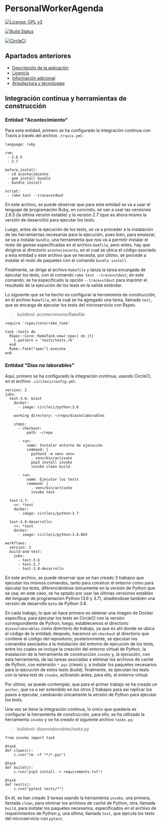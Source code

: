 # PersonalWorkerAgenda

[![License: GPL v3](https://img.shields.io/badge/License-GPLv3-blue.svg)](https://www.gnu.org/licenses/gpl-3.0)

[![Build Status](https://travis-ci.org/albertosml/PersonalWorkerAgenda.svg?branch=master)](https://travis-ci.org/albertosml/PersonalWorkerAgenda)  

[![CircleCI](https://circleci.com/gh/albertosml/PersonalWorkerAgenda/tree/master.svg?style=svg)](https://circleci.com/gh/albertosml/PersonalWorkerAgenda/tree/master)

## Apartados anteriores

- [Descripción de la aplicación](docs/descripcion_aplicacion.md)
- [Licencia](docs/licencia.md)
- [Información adicional](docs/informacion_adicional.md)
- [Arquitectura y tecnologías](docs/arquitectura_tecnologias.md)

## Integración continua y herramientas de construcción

### Entidad "Acontecimiento"

Para esta entidad, primero se ha configurado la integración continua con Travis a través del archivo `.travis.yml`:

```
language: ruby

rvm:
 - 2.6.5
 - 2.7
             
before_install:
 - cd acontecimiento
 - gem install bundle
 - bundle install
             
script:
 - rake test --trace=stdout
```

En este archivo, se puede observar que para esta entidad se va a usar el lenguaje de programación Ruby, en concreto, se
van a usar las versiones 2.6.5 (la última versión estable) y la versión 2.7 (que es ahora mismo la versión de 
desarrollo) para ejecutar los tests.

Luego, antes de la ejecución de los tests, se va a proceder a la instalación de las herramientas necesarias para la 
ejecución, pues bien, para empezar, se va a instalar `bundle`, una herramienta que nos va a permitir instalar el resto 
de gemas especificadas en el archivo `Gemfile`, pero antes, hay que dirigirse al directorio `acontecimiento`, en el 
cual se ubica el código asociado a esta entidad y este archivo que se necesita, por último, se procede a instalar el 
resto de paquetes con el comando `bundle install`.

Finalmente, se dirige al archivo `Rakefile` y lanza la tarea encargada de ejecutar los tests, con el comando
`rake test --trace=stdout`; en este comando, se ha especificado la opción `--trace=stdout` para imprimir el resultado
de la ejecución de los tests en la salida estándar.

Lo siguiente que se ha hecho es configurar la herramienta de construcción, en el archivo `Rakefile`, en la cual se ha
agregado una tarea, llamada `test`, que se encarga de ejecutar los tests del microservicio con Rspec.

> buildtool: acontecimiento/Rakefile

```
require 'rspec/core/rake_task'

task :tests do
  RSpec::Core::RakeTask.new(:spec) do |t|
    t.pattern = 'tests/tests.rb'
  end
  Rake::Task["spec"].execute
end
```

### Entidad "Días no laborables"

Aquí, primero se ha configurado la integración continua, usando CircleCI, en el archivo `.circleci/config.yml`:

```
version: 2
jobs:
  test-3.6: &test
    docker:
      - image: circleci/python:3.6

    working_directory: ~/repo/diasnolaborables

    steps:
      - checkout:
          path: ~/repo

      - run:
          name: Instalar entorno de ejecución
          command: |
            python3 -m venv venv
            . venv/bin/activate
            pip3 install invoke
            invoke clean build

      - run:
          name: Ejecutar los tests
          command: |
            . venv/bin/activate 
            invoke test
  
  test-3.7:
    <<: *test
    docker:
      - image: circleci/python:3.7

  test-3.8-desarrollo:
    <<: *test
    docker:
      - image: circleci/python:3.8.0b3

workflows:
  version: 2
  build-and-test:
    jobs:
      - test-3.6
      - test-3.7
      - test-3.8-desarrollo
```

En este archivo, se puede observar que se han creado 3 trabajos que ejecutan los mismos comandos, tanto para construir
el entorno como para ejecutar los tests, diferenciándose únicamente en la versión de Python que se usa; en este caso, 
se ha optado por usar las últimas versiones estables del lenguaje de programación Python (3.6 y 3.7), añadiéndose 
también una versión de desarrollo `beta` de Python 3.8. 

En cada trabajo, lo que se hace primero es obtener una imagen de Docker específica, para ejecutar los tests en CircleCI
con la versión correspondiente de Python; luego, establecemos el directorio `diasnolaborables` como directorio de trabajo,
ya que es ahí donde se ubica el código de la entidad; después, hacemos un `checkout` al directorio que contiene el código 
del repositorio; posteriormente, se ejecutan los comandos asociados a la instalación del entorno de ejecución de los 
tests, entre los cuales se incluye la creación del entorno virtual de Python, la instalación de la herramienta de 
construcción `invoke` y, la ejecución, con esta herramienta, de las tareas asociadas a eliminar los archivos de caché 
de Python, con extensión `*.pyc` (clean) y, a instalar los paquetes necesarios para la ejecución de estos tests (build); 
finalmente, se ejecutan los tests con la tarea test de `invoke`, activando antes, para ello, el entorno virtual. 

Por último, se puede contemplar, que para el primer trabajo se ha creado un `anchor`, que va a ser extendido en los
otros 2 trabajos para así replicar los pasos a ejecutar, cambiando únicamente la versión de Python para ejecutar los tests.

Una vez se tiene la integración continua, lo único que quedaría es configurar la herramienta de construcción, para 
ello, se ha utilizado la herramienta `invoke` y se ha creado el siguiente archivo `tasks.py`:

> buildtool: diasnolaborables/tasks.py

```
from invoke import task

@task
def clean(c):
    c.run("rm -rf **/*.pyc")

@task
def build(c):
    c.run("pip3 install -r requirements.txt")

@task
def test(c):
    c.run("pytest tests/*")
```

En él, se han creado 3 tareas usando la herramienta `invoke`, una primera, llamada `clean`, para eliminar los archivos 
de caché de Python, otra, llamada `build`, para instalar los paquetes necesarios, especificados en el archivo de
requerimientos de Python y, una última, llamada `test`, que ejecuta los tests del microservicio con `pytest`.